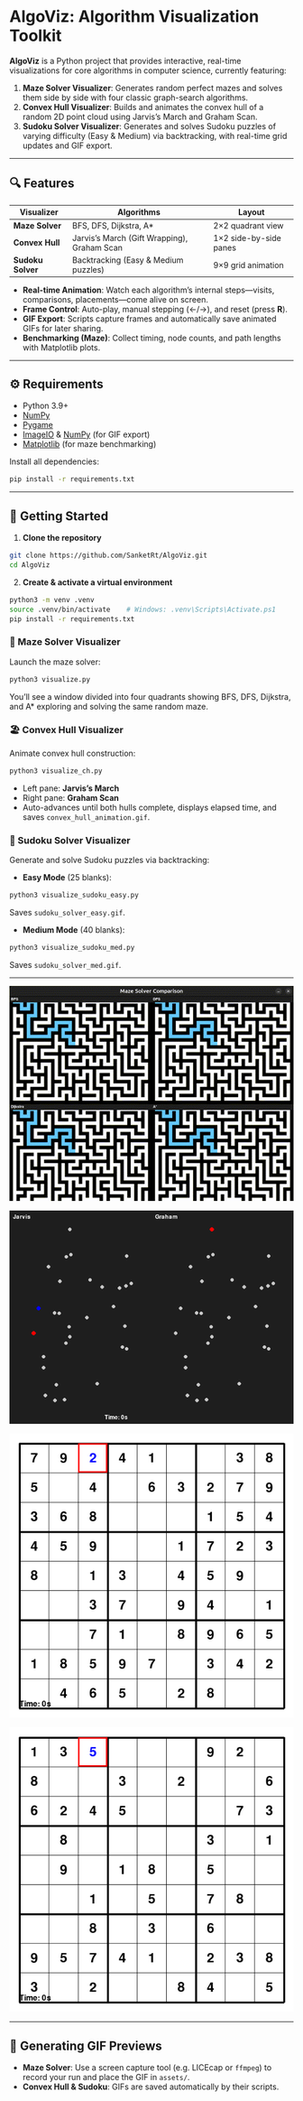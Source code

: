 # AlgoViz: Algorithm Visualization Toolkit

**AlgoViz** is a Python project that provides interactive, real-time visualizations for core algorithms in computer science, currently featuring:

1. **Maze Solver Visualizer**: Generates random perfect mazes and solves them side by side with four classic graph-search algorithms.
2. **Convex Hull Visualizer**: Builds and animates the convex hull of a random 2D point cloud using Jarvis’s March and Graham Scan.
3. **Sudoku Solver Visualizer**: Generates and solves Sudoku puzzles of varying difficulty (Easy & Medium) via backtracking, with real-time grid updates and GIF export.

---

## 🔍 Features

| Visualizer        | Algorithms                                  | Layout                 |
| ----------------- | ------------------------------------------- | ---------------------- |
| **Maze Solver**   | BFS, DFS, Dijkstra, A\*                     | 2×2 quadrant view      |
| **Convex Hull**   | Jarvis’s March (Gift Wrapping), Graham Scan | 1×2 side-by-side panes |
| **Sudoku Solver** | Backtracking (Easy & Medium puzzles)        | 9×9 grid animation     |

* **Real-time Animation**: Watch each algorithm’s internal steps—visits, comparisons, placements—come alive on screen.
* **Frame Control**: Auto-play, manual stepping (←/→), and reset (press **R**).
* **GIF Export**: Scripts capture frames and automatically save animated GIFs for later sharing.
* **Benchmarking (Maze)**: Collect timing, node counts, and path lengths with Matplotlib plots.

---

## ⚙️ Requirements

* Python 3.9+
* [NumPy](https://numpy.org/)
* [Pygame](https://www.pygame.org/)
* [ImageIO](https://imageio.github.io/) & [NumPy](https://numpy.org/) (for GIF export)
* [Matplotlib](https://matplotlib.org/) (for maze benchmarking)

Install all dependencies:

```bash
pip install -r requirements.txt
```

---

## 🚀 Getting Started

1. **Clone the repository**

```bash
git clone https://github.com/SanketRt/AlgoViz.git
cd AlgoViz
```




2. **Create & activate a virtual environment**  
```bash
python3 -m venv .venv
source .venv/bin/activate    # Windows: .venv\Scripts\Activate.ps1
pip install -r requirements.txt
````

### 🏃 Maze Solver Visualizer

Launch the maze solver:

```bash
python3 visualize.py
```

You’ll see a window divided into four quadrants showing BFS, DFS, Dijkstra, and A\* exploring and solving the same random maze.

### 🏖 Convex Hull Visualizer

Animate convex hull construction:

```bash
python3 visualize_ch.py
```

* Left pane: **Jarvis’s March**
* Right pane: **Graham Scan**
* Auto-advances until both hulls complete, displays elapsed time, and saves `convex_hull_animation.gif`.

### 🧩 Sudoku Solver Visualizer

Generate and solve Sudoku puzzles via backtracking:

* **Easy Mode** (25 blanks):

```bash
python3 visualize_sudoku_easy.py
```

  Saves `sudoku_solver_easy.gif`.

* **Medium Mode** (40 blanks):

```bash
python3 visualize_sudoku_med.py
```

  Saves `sudoku_solver_med.gif`.

---

![Maze Solver](assets/maze_quadrants.gif)

![Convex Hull](assets/convex_hull_animation.gif)

![Sudoku Easy](assets/sudoku_solver_easy.gif)

![Sudoku Medium](assets/sudoku_solver_med.gif)

---

## 🔄 Generating GIF Previews

* **Maze Solver**: Use a screen capture tool (e.g. LICEcap or `ffmpeg`) to record your run and place the GIF in `assets/`.
* **Convex Hull & Sudoku**: GIFs are saved automatically by their scripts.



